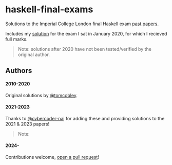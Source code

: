 # haskell-final-exams

Solutions to the Imperial College London final Haskell exam [past papers](https://www.doc.ic.ac.uk/~ajf/haskelltests/).

Includes my [solution](2020-hash-array-mapped-tries/Tries.hs) for the exam I sat in January 2020, for which I recieved full marks.

> Note: solutions after 2020 have not been tested/verified by the original author.

## Authors

#### 2010-2020
Original solutions by [@tomcobley](https://github.com/tomcobley).

#### 2021-2023
Thanks to [@cybercoder-naj](https://github.com/cybercoder-naj) for adding these and providing solutions to the 2021 & 2023 papers!

> Note: 

#### 2024-
Contributions welcome, [open a pull request](https://github.com/tomcobley/haskell-final-exams/pulls)!
